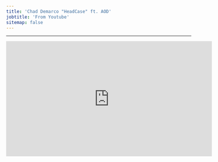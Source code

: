 ```yaml
---
title: 'Chad Demarco "HeadCase" ft. AOD'
jobtitle: 'From Youtube'
sitemap: false
---
```


- - -

<iframe width="560" height="315" src="https://www.youtube.com/embed/D3A9vRBdImY" title="YouTube video player" frameborder="0" allow="accelerometer; autoplay; clipboard-write; encrypted-media; gyroscope; picture-in-picture" allowfullscreen></iframe>